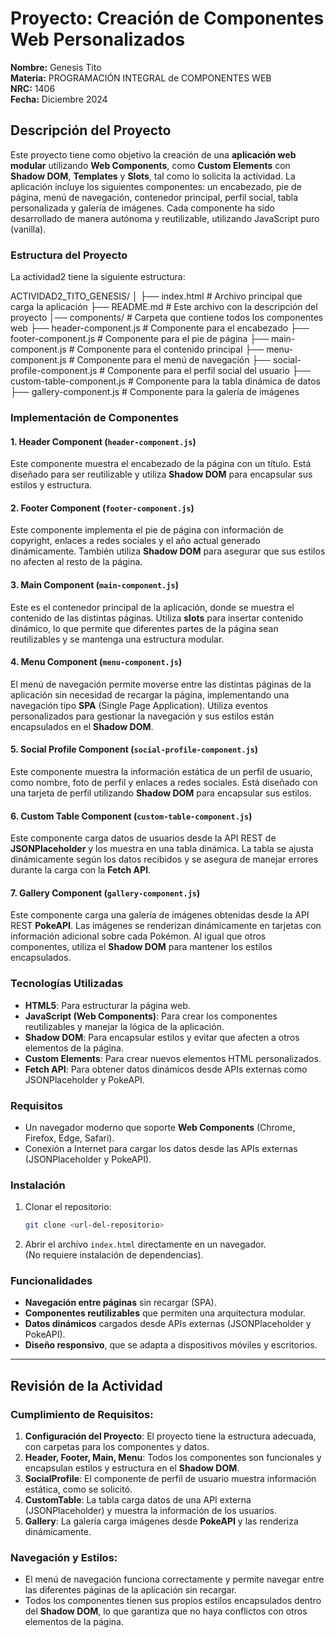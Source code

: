 # Proyecto: Creación de Componentes Web Personalizados

**Nombre:** Genesis Tito  
**Materia:** PROGRAMACIÓN INTEGRAL de COMPONENTES WEB  
**NRC:** 1406  
**Fecha:** Diciembre 2024

## Descripción del Proyecto

Este proyecto tiene como objetivo la creación de una **aplicación web modular** utilizando **Web Components**, como **Custom Elements** con **Shadow DOM**, **Templates** y **Slots**, tal como lo solicita la actividad. La aplicación incluye los siguientes componentes: un encabezado, pie de página, menú de navegación, contenedor principal, perfil social, tabla personalizada y galería de imágenes. Cada componente ha sido desarrollado de manera autónoma y reutilizable, utilizando JavaScript puro (vanilla).

### Estructura del Proyecto

La actividad2 tiene la siguiente estructura:

ACTIVIDAD2_TITO_GENESIS/
│ ├── index.html # Archivo principal que carga la aplicación
├── README.md # Este archivo con la descripción del proyecto
│── components/ # Carpeta que contiene todos los componentes web
├── header-component.js # Componente para el encabezado
├── footer-component.js # Componente para el pie de página
├── main-component.js # Componente para el contenido principal
├── menu-component.js # Componente para el menú de navegación
├── social-profile-component.js # Componente para el perfil social del usuario
├── custom-table-component.js # Componente para la tabla dinámica de datos
├── gallery-component.js # Componente para la galería de imágenes

### Implementación de Componentes

#### 1. **Header Component** (`header-component.js`)

Este componente muestra el encabezado de la página con un título. Está diseñado para ser reutilizable y utiliza **Shadow DOM** para encapsular sus estilos y estructura.

#### 2. **Footer Component** (`footer-component.js`)

Este componente implementa el pie de página con información de copyright, enlaces a redes sociales y el año actual generado dinámicamente. También utiliza **Shadow DOM** para asegurar que sus estilos no afecten al resto de la página.

#### 3. **Main Component** (`main-component.js`)

Este es el contenedor principal de la aplicación, donde se muestra el contenido de las distintas páginas. Utiliza **slots** para insertar contenido dinámico, lo que permite que diferentes partes de la página sean reutilizables y se mantenga una estructura modular.

#### 4. **Menu Component** (`menu-component.js`)

El menú de navegación permite moverse entre las distintas páginas de la aplicación sin necesidad de recargar la página, implementando una navegación tipo **SPA** (Single Page Application). Utiliza eventos personalizados para gestionar la navegación y sus estilos están encapsulados en el **Shadow DOM**.

#### 5. **Social Profile Component** (`social-profile-component.js`)

Este componente muestra la información estática de un perfil de usuario, como nombre, foto de perfil y enlaces a redes sociales. Está diseñado con una tarjeta de perfil utilizando **Shadow DOM** para encapsular sus estilos.

#### 6. **Custom Table Component** (`custom-table-component.js`)

Este componente carga datos de usuarios desde la API REST de **JSONPlaceholder** y los muestra en una tabla dinámica. La tabla se ajusta dinámicamente según los datos recibidos y se asegura de manejar errores durante la carga con la **Fetch API**.

#### 7. **Gallery Component** (`gallery-component.js`)

Este componente carga una galería de imágenes obtenidas desde la API REST **PokeAPI**. Las imágenes se renderizan dinámicamente en tarjetas con información adicional sobre cada Pokémon. Al igual que otros componentes, utiliza el **Shadow DOM** para mantener los estilos encapsulados.

### Tecnologías Utilizadas

- **HTML5**: Para estructurar la página web.
- **JavaScript (Web Components)**: Para crear los componentes reutilizables y manejar la lógica de la aplicación.
- **Shadow DOM**: Para encapsular estilos y evitar que afecten a otros elementos de la página.
- **Custom Elements**: Para crear nuevos elementos HTML personalizados.
- **Fetch API**: Para obtener datos dinámicos desde APIs externas como JSONPlaceholder y PokeAPI.

### Requisitos

- Un navegador moderno que soporte **Web Components** (Chrome, Firefox, Edge, Safari).
- Conexión a Internet para cargar los datos desde las APIs externas (JSONPlaceholder y PokeAPI).

### Instalación

1. Clonar el repositorio:

   ```bash
   git clone <url-del-repositorio>
   ```

2. Abrir el archivo `index.html` directamente en un navegador.  
   (No requiere instalación de dependencias).

### Funcionalidades

- **Navegación entre páginas** sin recargar (SPA).
- **Componentes reutilizables** que permiten una arquitectura modular.
- **Datos dinámicos** cargados desde APIs externas (JSONPlaceholder y PokeAPI).
- **Diseño responsivo**, que se adapta a dispositivos móviles y escritorios.

---

## Revisión de la Actividad

### Cumplimiento de Requisitos:

1. **Configuración del Proyecto**: El proyecto tiene la estructura adecuada, con carpetas para los componentes y datos.
2. **Header, Footer, Main, Menu**: Todos los componentes son funcionales y encapsulan estilos y estructura en el **Shadow DOM**.
3. **SocialProfile**: El componente de perfil de usuario muestra información estática, como se solicitó.
4. **CustomTable**: La tabla carga datos de una API externa (JSONPlaceholder) y muestra la información de los usuarios.
5. **Gallery**: La galería carga imágenes desde **PokeAPI** y las renderiza dinámicamente.

### Navegación y Estilos:

- El menú de navegación funciona correctamente y permite navegar entre las diferentes páginas de la aplicación sin recargar.
- Todos los componentes tienen sus propios estilos encapsulados dentro del **Shadow DOM**, lo que garantiza que no haya conflictos con otros elementos de la página.
